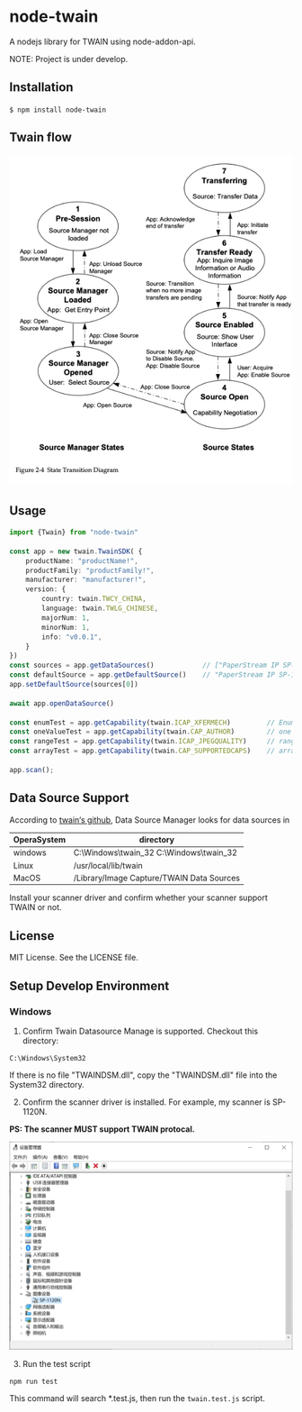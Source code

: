 # node-twain

A nodejs library for TWAIN using node-addon-api.

NOTE: Project is under develop.

## Installation
``$ npm install node-twain``

## Twain flow
![img.png](assets/img.png)

## Usage

```typescript
import {Twain} from "node-twain"

const app = new twain.TwainSDK( {
    productName: "productName!",
    productFamily: "productFamily!",
    manufacturer: "manufacturer!",
    version: {
        country: twain.TWCY_CHINA,
        language: twain.TWLG_CHINESE,
        majorNum: 1,
        minorNum: 1,
        info: "v0.0.1",
    }
})
const sources = app.getDataSources()            // ["PaperStream IP SP-1120N #2"]
const defaultSource = app.getDefaultSource()    // "PaperStream IP SP-1120N #2"
app.setDefaultSource(sources[0])

await app.openDataSource()

const enumTest = app.getCapability(twain.ICAP_XFERMECH)         // Enum
const oneValueTest = app.getCapability(twain.CAP_AUTHOR)        // one value
const rangeTest = app.getCapability(twain.ICAP_JPEGQUALITY)     // range
const arrayTest = app.getCapability(twain.CAP_SUPPORTEDCAPS)    // array

app.scan();
```

## Data Source Support
According to [twain‘s github](https://github.com/twain/twain-dsm/blob/master/TWAIN_DSM/README.txt),
Data Source Manager looks for data sources in

|OperaSystem|directory|
|---|---|
|windows|C:\Windows\twain_32 C:\Windows\twain_32|
|Linux | /usr/local/lib/twain|
|MacOS| /Library/Image Capture/TWAIN Data Sources|

Install your scanner driver and confirm whether your scanner support TWAIN or not.

## License
MIT License. See the LICENSE file.


## Setup Develop Environment

### Windows

1. Confirm Twain Datasource Manage is supported. Checkout this directory:

```
C:\Windows\System32
```

If there is no file "TWAINDSM.dll", copy the "TWAINDSM.dll" file into the System32 directory.


2. Confirm the scanner driver is installed.
For example, my scanner is SP-1120N.

**PS: The scanner MUST support TWAIN protocal.**

![scanner_driver.jpg](assets/scanner_driver.jpg)


3. Run the test script

```
npm run test
```

This command will search *.test.js, then run the `twain.test.js` script.
